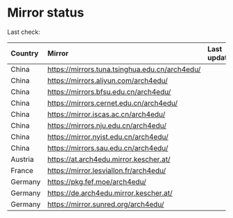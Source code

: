 <script src="./time.js"></script>
# Mirror status
Last check: <script type="text/javascript">localize(1736936549.3765612);</script>

|Country|Mirror|Last update|
|:------|:-----|:----------|
|China|https://mirrors.tuna.tsinghua.edu.cn/arch4edu/|<script type="text/javascript">localize(1736793744);</script>|
|China|https://mirrors.aliyun.com/arch4edu/|<script type="text/javascript">localize(1736793744);</script>|
|China|https://mirrors.bfsu.edu.cn/arch4edu/|<script type="text/javascript">localize(1736793744);</script>|
|China|https://mirrors.cernet.edu.cn/arch4edu/|<script type="text/javascript">localize(1736793744);</script>|
|China|https://mirror.iscas.ac.cn/arch4edu/|<script type="text/javascript">localize(1736793744);</script>|
|China|https://mirrors.nju.edu.cn/arch4edu/|<script type="text/javascript">localize(1736793744);</script>|
|China|https://mirror.nyist.edu.cn/arch4edu/|<script type="text/javascript">localize(1736793744);</script>|
|China|https://mirrors.sau.edu.cn/arch4edu/|<script type="text/javascript">localize(1731653531);</script>|
|Austria|https://at.arch4edu.mirror.kescher.at/|<script type="text/javascript">localize(1736793744);</script>|
|France|https://mirror.lesviallon.fr/arch4edu/|<script type="text/javascript">localize(1736793744);</script>|
|Germany|https://pkg.fef.moe/arch4edu/|<script type="text/javascript">localize(1736793744);</script>|
|Germany|https://de.arch4edu.mirror.kescher.at/|<script type="text/javascript">localize(1736793744);</script>|
|Germany|https://mirror.sunred.org/arch4edu/|<script type="text/javascript">localize(1736793744);</script>|

<script src="./tablefilter/tablefilter.js"></script>
<script src="./table.js"></script>
